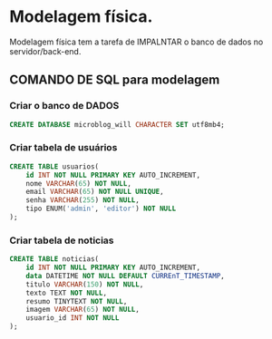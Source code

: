 # Modelagem física.

Modelagem física tem a tarefa de IMPALNTAR o banco de dados no servidor/back-end.

## COMANDO DE SQL para modelagem

### Criar o banco de DADOS

```sql
CREATE DATABASE microblog_will CHARACTER SET utf8mb4;

```

### Criar tabela de usuários

```sql
CREATE TABLE usuarios(
    id INT NOT NULL PRIMARY KEY AUTO_INCREMENT,
    nome VARCHAR(65) NOT NULL,
    email VARCHAR(65) NOT NULL UNIQUE,
    senha VARCHAR(255) NOT NULL,
    tipo ENUM('admin', 'editor') NOT NULL
);

```

### Criar tabela de noticias

```sql
CREATE TABLE noticias(
    id INT NOT NULL PRIMARY KEY AUTO_INCREMENT,
    data DATETIME NOT NULL DEFAULT CURREnT_TIMESTAMP,
    titulo VARCHAR(150) NOT NULL,
    texto TEXT NOT NULL,
    resumo TINYTEXT NOT NULL,
    imagem VARCHAR(65) NOT NULL,
    usuario_id INT NOT NULL 
);

```